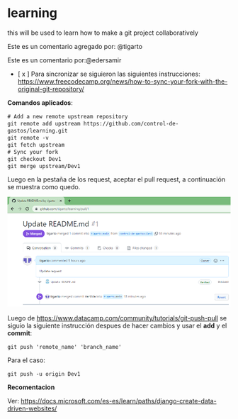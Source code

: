 # learning
this will be used to learn how to make a git project collaboratively


Este es un comentario agregado por: @tigarto


Este es un comentario por:@edersamir

- [ x ] Para sincronizar se siguieron las siguientes instrucciones: https://www.freecodecamp.org/news/how-to-sync-your-fork-with-the-original-git-repository/


**Comandos aplicados**:

```
# Add a new remote upstream repository
git remote add upstream https://github.com/control-de-gastos/learning.git
git remote -v
git fetch upstream
# Sync your fork
git checkout Dev1
git merge upstream/Dev1
```

Luego en la pestaña de los request, aceptar el pull request, a continuación se muestra como quedo.

![imagen](imagen_repo_sync.png)

Luego de https://www.datacamp.com/community/tutorials/git-push-pull se siguio la siguiente instrucción despues de hacer cambios y usar el **add** y el **commit**:

```
git push 'remote_name' 'branch_name'
```

Para el caso:

```
git push -u origin Dev1
```

**Recomentacion**

Ver: https://docs.microsoft.com/es-es/learn/paths/django-create-data-driven-websites/
